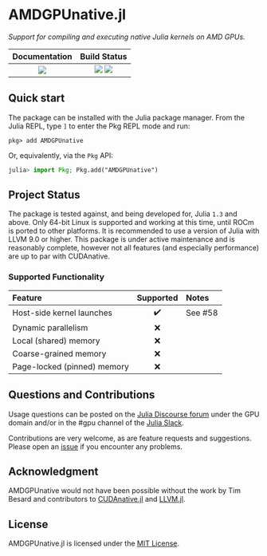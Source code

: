 # AMDGPUnative.jl

*Support for compiling and executing native Julia kernels on AMD GPUs.*

| **Documentation**                                                       | **Build Status**                                              |
|:---------------------------------------:|:-------------------------------------------------------------:|
| [![][docs-master-img]][docs-master-url] | [![][gitlab-img]][gitlab-url] [![][codecov-img]][codecov-url] |

[gitlab-img]: https://gitlab.com/JuliaGPU/AMDGPUnative.jl/badges/master/pipeline.svg
[gitlab-url]: https://gitlab.com/JuliaGPU/AMDGPUnative.jl/commits/master

[codecov-img]: https://codecov.io/gh/JuliaGPU/AMDGPUnative.jl/branch/master/graph/badge.svg
[codecov-url]: https://codecov.io/gh/JuliaGPU/AMDGPUnative.jl

[docs-master-img]: https://img.shields.io/badge/docs-master-blue.svg
[docs-master-url]: https://juliagpu.gitlab.io/AMDGPUnative.jl/



## Quick start

The package can be installed with the Julia package manager.
From the Julia REPL, type `]` to enter the Pkg REPL mode and run:

```
pkg> add AMDGPUnative
```

Or, equivalently, via the `Pkg` API:

```julia
julia> import Pkg; Pkg.add("AMDGPUnative")
```


## Project Status

The package is tested against, and being developed for, Julia `1.3` and above.
Only 64-bit Linux is supported and working at this time, until ROCm is ported
to other platforms. It is recommended to use a version of Julia with LLVM 9.0
or higher.  This package is under active maintenance and is reasonably
complete, however not all features (and especially performance) are up to par
with CUDAnative.

### Supported Functionality

| Feature | Supported | Notes |
|:---|:---:|:---|
| Host-side kernel launches | :heavy_check_mark: | See #58 |
| Dynamic parallelism | :x: |
| Local (shared) memory | :x: |
| Coarse-grained memory | :x: |
| Page-locked (pinned) memory | :x: |

## Questions and Contributions

Usage questions can be posted on the [Julia Discourse
forum](https://discourse.julialang.org/c/domain/gpu) under the GPU domain and/or in the #gpu
channel of the [Julia Slack](https://julialang.org/community/).

Contributions are very welcome, as are feature requests and suggestions. Please open an
[issue](https://github.com/JuliaGPU/AMDGPUnative.jl/issues) if you encounter any problems.

## Acknowledgment

AMDGPUnative would not have been possible without the work by Tim Besard and
contributors to [CUDAnative.jl](https://github.com/JuliaGPU/CUDAnative.jl) and
[LLVM.jl](https://github.com/maleadt/LLVM.jl).

## License

AMDGPUnative.jl is licensed under the [MIT License](LICENSE.md).
